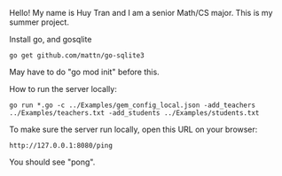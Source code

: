 Hello! My name is Huy Tran and I am a senior Math/CS major. This is my summer project.

Install go, and gosqlite

```
go get github.com/mattn/go-sqlite3
```

May have to do "go mod init" before this.

How to run the server locally:

```
go run *.go -c ../Examples/gem_config_local.json -add_teachers ../Examples/teachers.txt -add_students ../Examples/students.txt
```

To make sure the server run locally, open this URL on your browser:

```
http://127.0.0.1:8080/ping
```

You should see "pong".
